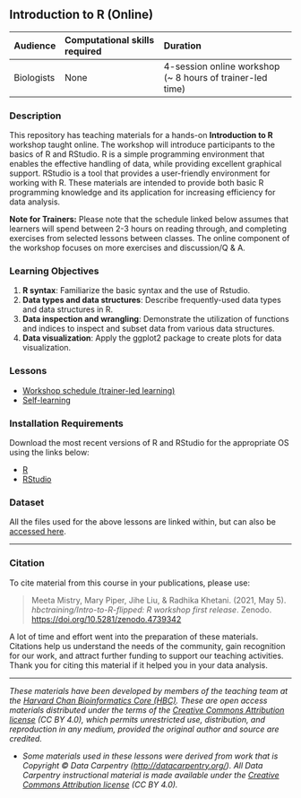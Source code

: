 ## Introduction to R (Online)

| Audience | Computational skills required | Duration |
:----------|:-------------|:----------|
| Biologists | None | 4-session online workshop (~ 8 hours of trainer-led time)|

### Description
This repository has teaching materials for a hands-on **Introduction to R** workshop taught online. The workshop will introduce participants to the basics of R and RStudio. R is a simple programming environment that enables the effective handling of data, while providing excellent graphical support. RStudio is a tool that provides a user-friendly environment for working with R. These materials are intended to provide both basic R programming knowledge and its application for increasing efficiency for data analysis. 

**Note for Trainers:** Please note that the schedule linked below assumes that learners will spend between 2-3 hours on reading through, and completing exercises from selected lessons between classes. The online component of the workshop focuses on more exercises and discussion/Q & A.

### Learning Objectives

1. **R syntax**: Familiarize the basic syntax and the use of Rstudio.
2. **Data types and data structures**: Describe frequently-used data types and data structures in R.
3. **Data inspection and wrangling**: Demonstrate the utilization of functions and indices to inspect and subset data from various data structures.
4. **Data visualization**: Apply the ggplot2 package to create plots for data visualization.

### Lessons
* [Workshop schedule (trainer-led learning)](schedules/workshop_schedule.md)
* [Self-learning](schedules/links-to-lessons.md)

### Installation Requirements

Download the most recent versions of R and RStudio for the appropriate OS using the links below:

 - [R](https://cran.r-project.org/) 
 - [RStudio](https://www.rstudio.com/products/rstudio/download/#download)

### Dataset

All the files used for the above lessons are linked within, but can also be [accessed here](https://github.com/hbctraining/Intro-to-R-with-DGE/tree/master/data).

---

### Citation

To cite material from this course in your publications, please use:

> Meeta Mistry, Mary Piper, Jihe Liu, & Radhika Khetani. (2021, May 5). *hbctraining/Intro-to-R-flipped: R workshop first release*. Zenodo. https://doi.org/10.5281/zenodo.4739342

A lot of time and effort went into the preparation of these materials. Citations help us understand the needs of the community, gain recognition for our work, and attract further funding to support our teaching activities. Thank you for citing this material if it helped you in your data analysis.

---

*These materials have been developed by members of the teaching team at the [Harvard Chan Bioinformatics Core (HBC)](http://bioinformatics.sph.harvard.edu/). These are open access materials distributed under the terms of the [Creative Commons Attribution license](https://creativecommons.org/licenses/by/4.0/) (CC BY 4.0), which permits unrestricted use, distribution, and reproduction in any medium, provided the original author and source are credited.*

* *Some materials used in these lessons were derived from work that is Copyright © Data Carpentry (http://datacarpentry.org/). 
All Data Carpentry instructional material is made available under the [Creative Commons Attribution license](https://creativecommons.org/licenses/by/4.0/) (CC BY 4.0).*
